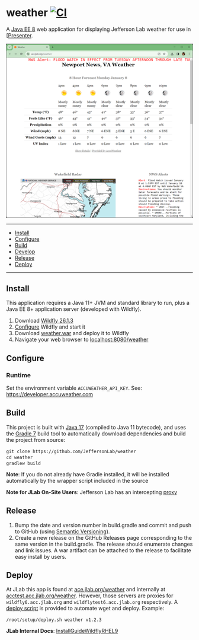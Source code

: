 # weather [![CI](https://github.com/JeffersonLab/weather/actions/workflows/ci.yml/badge.svg)](https://github.com/JeffersonLab/weather/actions/workflows/ci.yml)
A [Java EE 8](https://en.wikipedia.org/wiki/Jakarta_EE) web application for displaying Jefferson Lab weather for use in [[Presenter](https://github.com/JeffersonLab/presenter).

![Screenshot](https://github.com/JeffersonLab/weather/raw/main/Screenshot.png?raw=true "Screenshot")

---
- [Install](https://github.com/JeffersonLab/weather#install)
- [Configure](https://github.com/JeffersonLab/weather#configure)
- [Build](https://github.com/JeffersonLab/weather#build)
- [Develop](https://github.com/JeffersonLab/weather#develop)
- [Release](https://github.com/JeffersonLab/weather#release)
- [Deploy](https://github.com/JeffersonLab/weather#deploy) 
---

## Install
This application requires a Java 11+ JVM and standard library to run, plus a Java EE 8+ application server (developed with Wildfly).

1. Download [Wildfly 26.1.3](https://www.wildfly.org/downloads/)
2. [Configure](https://github.com/JeffersonLab/weather#configure) Wildfly and start it
3. Download [weather.war](https://github.com/JeffersonLab/weather/releases) and deploy it to Wildfly
4. Navigate your web browser to [localhost:8080/weather](http://localhost:8080/weather)

## Configure

### Runtime
Set the environment variable `ACCUWEATHER_API_KEY`.  See: https://developer.accuweather.com

## Build
This project is built with [Java 17](https://adoptium.net/) (compiled to Java 11 bytecode), and uses the [Gradle 7](https://gradle.org/) build tool to automatically download dependencies and build the project from source:

```
git clone https://github.com/JeffersonLab/weather
cd weather
gradlew build
```
**Note**: If you do not already have Gradle installed, it will be installed automatically by the wrapper script included in the source

**Note for JLab On-Site Users**: Jefferson Lab has an intercepting [proxy](https://gist.github.com/slominskir/92c25a033db93a90184a5994e71d0b78)

## Release
1. Bump the date and version number in build.gradle and commit and push to GitHub (using [Semantic Versioning](https://semver.org/)).
2. Create a new release on the GitHub Releases page corresponding to the same version in the build.gradle.   The release should enumerate changes and link issues.   A war artifact can be attached to the release to facilitate easy install by users.

## Deploy
At JLab this app is found at [ace.jlab.org/weather](https://ace.jlab.org/weather) and internally at [acctest.acc.jlab.org/weather](https://acctest.acc.jlab.org/weather).  However, those servers are proxies for `wildfly6.acc.jlab.org` and `wildflytest6.acc.jlab.org` respectively.   A [deploy script](https://github.com/JeffersonLab/wildfly/blob/main/scripts/deploy.sh) is provided to automate wget and deploy.  Example:

```
/root/setup/deploy.sh weather v1.2.3
```

**JLab Internal Docs**:  [InstallGuideWildflyRHEL9](https://accwiki.acc.jlab.org/do/view/SysAdmin/InstallGuideWildflyRHEL9)
